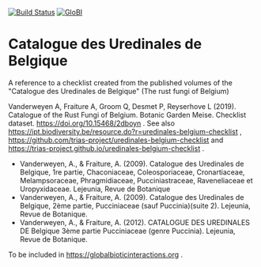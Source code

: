 [![Build Status](https://travis-ci.org/globalbioticinteractions/uredinales-belgium-checklist.svg)](https://travis-ci.org/globalbioticinteractions/uredinales-belgium-checklist) [![GloBI](http://api.globalbioticinteractions.org/interaction.svg?accordingTo=globi:globalbioticinteractions/uredinales-belgium-checklist)](http://globalbioticinteractions.org/?accordingTo=globi:globalbioticinteractions/uredinales-belgium-checklist) 

# Catalogue des Uredinales de Belgique
A reference to a checklist created from the published volumes of the "Catalogue des Uredinales de Belgique" (The rust fungi of Belgium)

Vanderweyen A, Fraiture A, Groom Q, Desmet P, Reyserhove L (2019). Catalogue of the Rust Fungi of Belgium. Botanic Garden Meise. Checklist dataset. https://doi.org/10.15468/2dboyn . See also https://ipt.biodiversity.be/resource.do?r=uredinales-belgium-checklist , https://github.com/trias-project/uredinales-belgium-checklist and https://trias-project.github.io/uredinales-belgium-checklist . 

* Vanderweyen, A., & Fraiture, A. (2009). Catalogue des Uredinales de Belgique, 1re partie, Chaconiaceae, Coleosporiaceae, Cronartiaceae, Melampsoraceae, Phragmidiaceae, Pucciniastraceae, Raveneliaceae et Uropyxidaceae. Lejeunia, Revue de Botanique
* Vanderweyen, A., & Fraiture, A. (2009). Catalogue des Uredinales de Belgique, 2ème partie, Pucciniaceae (sauf Puccinia)(suite 2). Lejeunia, Revue de Botanique.
* Vanderweyen, A., & Fraiture, A. (2012). CATALOGUE DES UREDINALES DE Belgique 3ème partie Pucciniaceae (genre Puccinia). Lejeunia, Revue de Botanique.

To be included in https://globalbioticinteractions.org .

